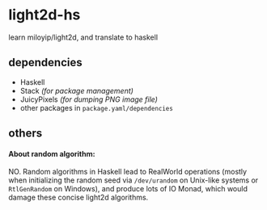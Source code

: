 # light2d-hs

learn miloyip/light2d, and translate to haskell

## dependencies

- Haskell
- Stack *(for package management)*
- JuicyPixels *(for dumping PNG image file)*
- other packages in `package.yaml/dependencies`

## others

#### About random algorithm: 
NO. Random algorithms in Haskell lead to RealWorld operations (mostly when initializing the random seed via `/dev/urandom` on Unix-like systems or `RtlGenRandom` on Windows), and produce lots of IO Monad, which would damage these concise light2d algorithms.
